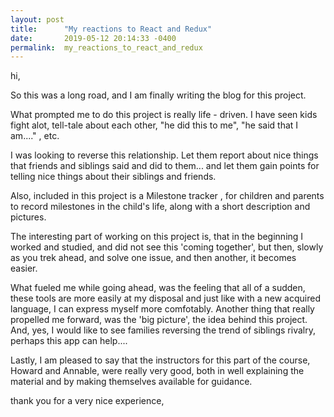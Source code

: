 ```yaml
---
layout: post
title:      "My reactions to React and Redux"
date:       2019-05-12 20:14:33 -0400
permalink:  my_reactions_to_react_and_redux
---
```



hi, 

So this was a long road, and I am finally writing the blog for this project.

What prompted me to do this project is really life - driven. I have seen kids fight alot, tell-tale about each other, "he did this to me", "he said that I am...." , etc.

I was looking to reverse this relationship. Let them report about nice things that friends and siblings said and did to them... and let them gain points for telling nice things about their siblings and friends.

Also, included in this project is a Milestone tracker , for children and parents  to record milestones in the child's  life, along with a short description and pictures.

The interesting part of working on this project is, that in the beginning I worked and studied, and did not see this 'coming together',  but then, slowly as you trek ahead, and solve one issue, and then another, it becomes easier. 

What fueled me while going ahead, was the feeling that all of a sudden, these tools are more easily at my disposal and just like with a new acquired language, I can express myself more comfotably. Another thing that really propelled me forward, was the 'big picture', the idea behind this project.
And, yes, I would like to see families reversing the trend of siblings rivalry, perhaps  this app can help....

Lastly, I am pleased to  say that the instructors for this part of the course, Howard and Annable, were really very good, both in well explaining the material and by making themselves available for guidance.

thank you for a very nice experience,



																					 
																					 
																					 
